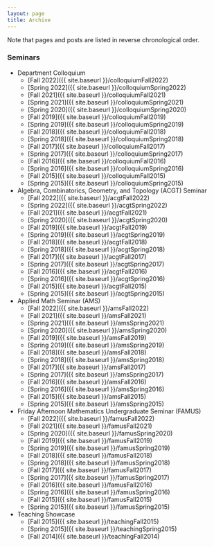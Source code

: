 ```yaml
---
layout: page
title: Archive
---
```


Note that pages and posts are listed in reverse chronological order.

### Seminars ###
- Department Colloquium
    - [Fall 2022]({{ site.baseurl }}/colloquiumFall2022)
    - [Spring 2022]({{ site.baseurl }}/colloquiumSpring2022)
    - [Fall 2021]({{ site.baseurl }}/colloquiumFall2021)
    - [Spring 2021]({{ site.baseurl }}/colloquiumSpring2021)
    - [Spring 2020]({{ site.baseurl }}/colloquiumSpring2020)
    - [Fall 2019]({{ site.baseurl }}/colloquiumFall2019)
    - [Spring 2019]({{ site.baseurl }}/colloquiumSpring2019)
    - [Fall 2018]({{ site.baseurl }}/colloquiumFall2018)
    - [Spring 2018]({{ site.baseurl }}/colloquiumSpring2018)
    - [Fall 2017]({{ site.baseurl }}/colloquiumFall2017)
    - [Spring 2017]({{ site.baseurl }}/colloquiumSpring2017)
    - [Fall 2016]({{ site.baseurl }}/colloquiumFall2016)
    - [Spring 2016]({{ site.baseurl }}/colloquiumSpring2016)
    - [Fall 2015]({{ site.baseurl }}/colloquiumFall2015)
    - [Spring 2015]({{ site.baseurl }}/colloquiumSpring2015)
- Algebra, Combinatorics, Geometry, and Topology (ACGT) Seminar
    - [Fall 2022]({{ site.baseurl }}/acgtFall2022)
    - [Spring 2022]({{ site.baseurl }}/acgtSpring2022)
    - [Fall 2021]({{ site.baseurl }}/acgtFall2021)
    - [Spring 2020]({{ site.baseurl }}/acgtSpring2020)
    - [Fall 2019]({{ site.baseurl }}/acgtFall2019)
    - [Spring 2019]({{ site.baseurl }}/acgtSpring2019)
    - [Fall 2018]({{ site.baseurl }}/acgtFall2018)
    - [Spring 2018]({{ site.baseurl }}/acgtSpring2018)
    - [Fall 2017]({{ site.baseurl }}/acgtFall2017)
    - [Spring 2017]({{ site.baseurl }}/acgtSpring2017)
    - [Fall 2016]({{ site.baseurl }}/acgtFall2016)
    - [Spring 2016]({{ site.baseurl }}/acgtSpring2016)
    - [Fall 2015]({{ site.baseurl }}/acgtFall2015)
    - [Spring 2015]({{ site.baseurl }}/acgtSpring2015)
- Applied Math Seminar (AMS)
    - [Fall 2022]({{ site.baseurl }}/amsFall2022)
    - [Fall 2021]({{ site.baseurl }}/amsFall2021)
    - [Spring 2021]({{ site.baseurl }}/amsSpring2021)
    - [Spring 2020]({{ site.baseurl }}/amsSpring2020)
    - [Fall 2019]({{ site.baseurl }}/amsFall2019)
    - [Spring 2019]({{ site.baseurl }}/amsSpring2019)
    - [Fall 2018]({{ site.baseurl }}/amsFall2018)
    - [Spring 2018]({{ site.baseurl }}/amsSpring2018)
    - [Fall 2017]({{ site.baseurl }}/amsFall2017)
    - [Spring 2017]({{ site.baseurl }}/amsSpring2017)
    - [Fall 2016]({{ site.baseurl }}/amsFall2016)
    - [Spring 2016]({{ site.baseurl }}/amsSpring2016)
    - [Fall 2015]({{ site.baseurl }}/amsFall2015)
    - [Spring 2015]({{ site.baseurl }}/amsSpring2015)
- Friday Afternoon Mathematics Undergraduate Seminar (FAMUS)
    - [Fall 2022]({{ site.baseurl }}/famusFall2022)
    - [Fall 2021]({{ site.baseurl }}/famusFall2021)
    - [Spring 2020]({{ site.baseurl }}/famusSpring2020)
    - [Fall 2019]({{ site.baseurl }}/famusFall2019)
    - [Spring 2019]({{ site.baseurl }}/famusSpring2019)
    - [Fall 2018]({{ site.baseurl }}/famusFall2018)
    - [Spring 2018]({{ site.baseurl }}/famusSpring2018)
    - [Fall 2017]({{ site.baseurl }}/famusFall2017)
    - [Spring 2017]({{ site.baseurl }}/famusSpring2017)
    - [Fall 2016]({{ site.baseurl }}/famusFall2016)
    - [Spring 2016]({{ site.baseurl }}/famusSpring2016)
    - [Fall 2015]({{ site.baseurl }}/famusFall2015)
    - [Spring 2015]({{ site.baseurl }}/famusSpring2015)
- Teaching Showcase
    - [Fall 2015]({{ site.baseurl }}/teachingFall2015)
    - [Spring 2015]({{ site.baseurl }}/teachingSpring2015)
    - [Fall 2014]({{ site.baseurl }}/teachingFall2014)

<!-- ### Weekly Posts ###
{% for post in site.posts %}
- {{ post.date | date_to_string }} &raquo; [ {{ post.title }} ]({{ site.baseurl }}/{{ post.url }})
{% endfor %} -->
